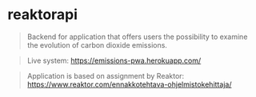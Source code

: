 # reaktorapi

> Backend for application that offers users the possibility to examine the evolution of carbon dioxide emissions.

> Live system: https://emissions-pwa.herokuapp.com/

> Application is based on assignment by Reaktor: https://www.reaktor.com/ennakkotehtava-ohjelmistokehittaja/

